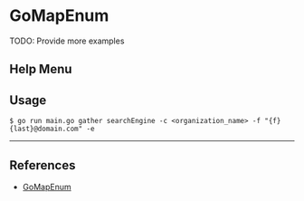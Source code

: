 # GoMapEnum

TODO: Provide more examples

## Help Menu

## Usage

`$ go run main.go gather searchEngine -c <organization_name> -f "{f}{last}@domain.com" -e`

---
## References

- [GoMapEnum](https://github.com/nodauf/GoMapEnum)
